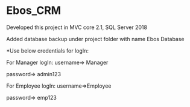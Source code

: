 # Ebos_CRM
Developed this project in MVC core 2.1, SQL Server 2018

Added database backup under project folder with name Ebos Database

*Use below credentials for logIn:

For Manager logIn:
username=> Manager	

password=> admin123


For Employee logIn:
username=>Employee	

password=> emp123

